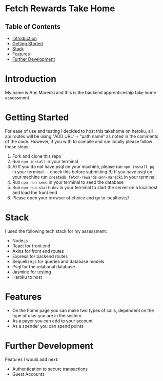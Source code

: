 # Fetch Rewards Take Home

## Table of Contents

- [Introduction](#introduction)
- [Getting Started](#getting-started)
- [Stack](#stack)
- [Features](#features)
- [Further Development](#further-development)

# Introduction

My name is Ann Marecki and this is the backend apprenticeship take home assessment.

# Getting Started

For ease of use and testing I decided to host this takehome on heroku, all api routes will be using "ADD URL" + "path name" as noted in the comments of the code.
However, if you with to compile and run locally please follow these steps:

1. Fork and clone this repo
2. Run `npm install` in your terminal
3. A) If you do not have psql on your machine, please run `npm install pg` in your terminal -- check this before submitting
   B) If you have psql on your machine run `createdb fetch-rewards-ann-marecki` in your terminal
4. Run `npm run seed` in your terminal to seed the database
5. Run `npm run start:dev` in your terminal to start the server on a localhost and load the front end
6. Please open your browser of choice and go to localhost://

# Stack

I used the following tech stack for my assessment:

- Node.js
- React for front end
- Axios for front end routes
- Express for backend routes
- Sequelize.js for queries and database models
- Psql for the relational database
- Jasmine for testing
- Heroku to host

# Features

- On the home page you can make two types of calls, dependent on the type of user you are in the system
- As a payer you can add to your account
- As a spender you can spend points

# Further Development

Features I would add next:

- Authentication to secure transactions
- Guest Accounts
